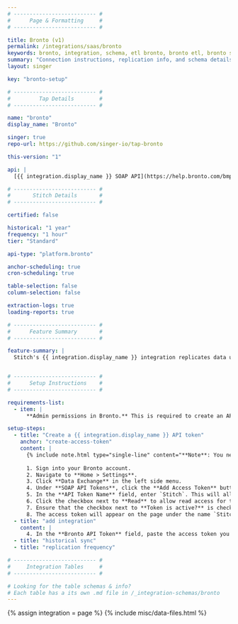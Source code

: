 ```yaml
---
# -------------------------- #
#      Page & Formatting     #
# -------------------------- #

title: Bronto (v1)
permalink: /integrations/saas/bronto
keywords: bronto, integration, schema, etl bronto, bronto etl, bronto schema
summary: "Connection instructions, replication info, and schema details for Stitch's Bronto integration."
layout: singer

key: "bronto-setup"

# -------------------------- #
#         Tap Details        #
# -------------------------- #

name: "bronto"
display_name: "Bronto"

singer: true 
repo-url: https://github.com/singer-io/tap-bronto

this-version: "1"

api: |
  [{{ integration.display_name }} SOAP API](https://help.bronto.com/bmp/concept/c_api_soap_intro.html){:target="new"}

# -------------------------- #
#       Stitch Details       #
# -------------------------- #

certified: false

historical: "1 year"
frequency: "1 hour"
tier: "Standard"

api-type: "platform.bronto"

anchor-scheduling: true
cron-scheduling: true

table-selection: false
column-selection: false

extraction-logs: true
loading-reports: true

# -------------------------- #
#      Feature Summary       #
# -------------------------- #

feature-summary: |
  Stitch's {{ integration.display_name }} integration replicates data using the {{ integration.api | flatify }}. Refer to the [Schema](#schema) section for a list of objects available for replication.


# -------------------------- #
#      Setup Instructions    #
# -------------------------- #

requirements-list:
  - item: |
      **Admin permissions in Bronto.** This is required to create an API token.

setup-steps:
  - title: "Create a {{ integration.display_name }} API token"
    anchor: "create-access-token"
    content: |
      {% include note.html type="single-line" content="**Note**: You need Administrator permissions in Bronto to complete this step." %}
      
      1. Sign into your Bronto account.
      2. Navigate to **Home > Settings**.
      3. Click **Data Exchange** in the left side menu.
      4. Under **SOAP API Tokens**, click the **Add Access Token** button.
      5. In the **API Token Name** field, enter `Stitch`. This will allow you to easily identify what application is using the token.
      6. Click the checkbox next to **Read** to allow read access for this token.
      7. Ensure that the checkbox next to **Token is active?** is checked, and click **Save**.
      8. The access token will appear on the page under the name `Stitch` once the modal closes. Copy this to be used in setting up the connection from within the Stitch application.
  - title: "add integration"
    content: |
      4. In the **Bronto API Token** field, paste the access token you created in Step 1.
  - title: "historical sync"
  - title: "replication frequency"

# -------------------------- #
#     Integration Tables     #
# -------------------------- #

# Looking for the table schemas & info?
# Each table has a its own .md file in /_integration-schemas/bronto
---
```

{% assign integration = page %}
{% include misc/data-files.html %}